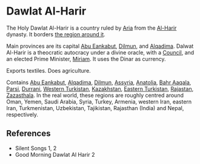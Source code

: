 # Dawlat Al-Harir
The Holy Dawlat Al-Harir is a country ruled by [Aria](Person/Aria.md) from the [Al-Harir](Person/Group/Al-Harir.md) dynasty.
It borders [the region around it](Location/Outside%20of%20Dalwat%20Al-Harir.md).

Main provinces are its capital [Abu Eankabut](Location/Region/Abu%20Eankabut.md), [Dilmun](Location/Region/Dilmun.md), and [Alqadima](Location/Region/Alqadima.md).
Dalwat Al-Harir is a theocratic autocracy under a divine oracle, with a [Council](Person/Group/Council.md), and an elected Prime Minister, [Miriam](Person/Miriam.md). It uses the Dinar as currency.

Exports textiles. Does agriculture.

Contains [Abu Eankabut](Location/Region/Abu%20Eankabut.md), [Alqadima](Location/Region/Alqadima.md), [Dilmun](Location/Region/Dilmun.md), [Assyria](Location/Region/Assyria.md), [Anatolia](Location/Region/Anatolia.md), [Bahr Aaqala](Location/Region/Bahr%20Aaqala.md), [Parsi](Location/Region/Parsi.md), [Durrani](Location/Region/Durrani.md), [Western Turkistan](Location/Region/Western%20Turkistan.md), [Kazakhstan](Location/Region/Kazakhstan.md), [Eastern Turkistan](Location/Region/Eastern%20Turkistan.md), [Rajastan](Location/Region/Rajastan.md), [Zazasthala](Location/Region/Zazasthala.md).
In the real world, these regions are roughly centred around Oman, Yemen, Saudi Arabia, Syria, Turkey, Armenia, western Iran, eastern Iran, Turkmenistan, Uzbekistan, Tajikistan, Rajasthan (India) and Nepal, respectively.

## References
- Silent Songs 1, 2
- Good Morning Dawlat Al Harir 2
